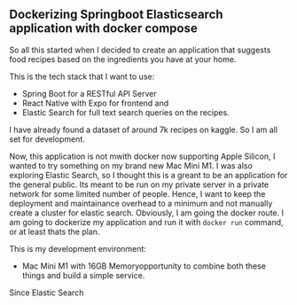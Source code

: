 ## Dockerizing Springboot Elasticsearch application with docker compose

So all this started when I decided to create an application that suggests food recipes based on the ingredients you have at your home. 

This is the tech stack that I want to use:
* Spring Boot for a RESTful API Server
* React Native with Expo for frontend and
* Elastic Search for full text search queries on the recipes. 

I have already found a dataset of around 7k recipes on kaggle. So I am all set for development.

Now, this application is not mwith docker now supporting Apple Silicon, I wanted to try something on my brand new Mac Mini M1.  I was also exploring Elastic Search, so I thought this is a greant to be an application for the general public. Its meant to be run on my private server in a private network for some limited number of people. Hence, I want to keep the deployment and maintainance overhead to a minimum and not manually create a cluster for elastic search. Obviously, I am going the docker route. I am going to dockerize my application and run it with `docker run` command, or at least thats the plan.

This is my development environment:
* Mac Mini M1 with 16GB Memoryopportunity to combine both these things and build a simple service.

Since Elastic Search 
<!--stackedit_data:
eyJoaXN0b3J5IjpbLTQ4NDk4ODY0NywtMTQ1NTQzNTI5NywxMD
E0NDQxMDIxXX0=
-->